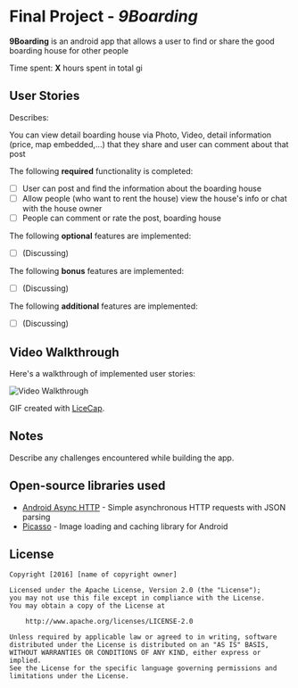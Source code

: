 # Final Project - *9Boarding*

**9Boarding** is an android app that allows a user to find or share the good boarding house for other people

Time spent: **X** hours spent in total
gi
## User Stories

Describes:

You can view detail boarding house via Photo, Video, detail information (price, map embedded,...) that they share and user can comment about that post

The following **required** functionality is completed:

* [ ] User can post and find the information about the boarding house
* [ ] Allow people (who want to rent the house) view the house's info or chat with the house owner
* [ ] People can comment or rate the post, boarding house

The following **optional** features are implemented:

* [ ] (Discussing)

The following **bonus** features are implemented:

* [ ] (Discussing)

The following **additional** features are implemented:

* [ ] (Discussing)

## Video Walkthrough

Here's a walkthrough of implemented user stories:

<img src='http://i.imgur.com/link/to/your/gif/file.gif' title='Video Walkthrough' width='' alt='Video Walkthrough' />

GIF created with [LiceCap](http://www.cockos.com/licecap/).

## Notes

Describe any challenges encountered while building the app.

## Open-source libraries used

- [Android Async HTTP](https://github.com/loopj/android-async-http) - Simple asynchronous HTTP requests with JSON parsing
- [Picasso](http://square.github.io/picasso/) - Image loading and caching library for Android

## License

    Copyright [2016] [name of copyright owner]

    Licensed under the Apache License, Version 2.0 (the "License");
    you may not use this file except in compliance with the License.
    You may obtain a copy of the License at

        http://www.apache.org/licenses/LICENSE-2.0

    Unless required by applicable law or agreed to in writing, software
    distributed under the License is distributed on an "AS IS" BASIS,
    WITHOUT WARRANTIES OR CONDITIONS OF ANY KIND, either express or implied.
    See the License for the specific language governing permissions and
    limitations under the License.